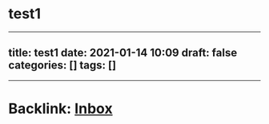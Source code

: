 # test1


---
title: test1
date: 2021-01-14 10:09
draft: false
categories: []
tags: []
---



---

# Backlink: [Inbox](/inbox)

